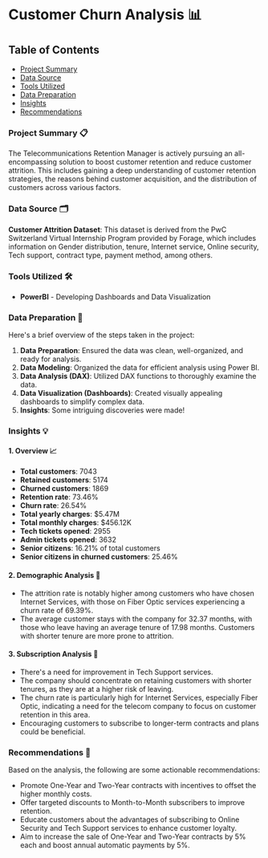 # Customer Churn Analysis 📊

## Table of Contents
- [Project Summary](#project-summary)
- [Data Source](#data-source)
- [Tools Utilized](#tools-utilized)
- [Data Preparation](#data-preparation)
- [Insights](#insights)
- [Recommendations](#recommendations)
  
### Project Summary 📋
The Telecommunications Retention Manager is actively pursuing an all-encompassing solution to boost customer retention and reduce customer attrition. This includes gaining a deep understanding of customer retention strategies, the reasons behind customer acquisition, and the distribution of customers across various factors.

### Data Source 🗂️
**Customer Attrition Dataset**: This dataset is derived from the PwC Switzerland Virtual Internship Program provided by Forage, which includes information on Gender distribution, tenure, Internet service, Online security, Tech support, contract type, payment method, among others.

### Tools Utilized 🛠️
- **PowerBI** - Developing Dashboards and Data Visualization

### Data Preparation 🧹
Here's a brief overview of the steps taken in the project:
1. **Data Preparation**: Ensured the data was clean, well-organized, and ready for analysis.
2. **Data Modeling**: Organized the data for efficient analysis using Power BI.
3. **Data Analysis (DAX)**: Utilized DAX functions to thoroughly examine the data.
4. **Data Visualization (Dashboards)**: Created visually appealing dashboards to simplify complex data.
5. **Insights**: Some intriguing discoveries were made!

### Insights 💡

#### 1. Overview 📈
- **Total customers**: 7043
- **Retained customers**: 5174
- **Churned customers**: 1869
- **Retention rate**: 73.46%
- **Churn rate**: 26.54%
- **Total yearly charges**: $5.47M
- **Total monthly charges**: $456.12K
- **Tech tickets opened**: 2955
- **Admin tickets opened**: 3632
- **Senior citizens**: 16.21% of total customers
- **Senior citizens in churned customers**: 25.46%

#### 2. Demographic Analysis 👥
- The attrition rate is notably higher among customers who have chosen Internet Services, with those on Fiber Optic services experiencing a churn rate of 69.39%.
- The average customer stays with the company for 32.37 months, with those who leave having an average tenure of 17.98 months. Customers with shorter tenure are more prone to attrition.

#### 3. Subscription Analysis 📃
- There's a need for improvement in Tech Support services.
- The company should concentrate on retaining customers with shorter tenures, as they are at a higher risk of leaving.
- The churn rate is particularly high for Internet Services, especially Fiber Optic, indicating a need for the telecom company to focus on customer retention in this area.
- Encouraging customers to subscribe to longer-term contracts and plans could be beneficial.

### Recommendations 📝
Based on the analysis, the following are some actionable recommendations:
- Promote One-Year and Two-Year contracts with incentives to offset the higher monthly costs.
- Offer targeted discounts to Month-to-Month subscribers to improve retention.
- Educate customers about the advantages of subscribing to Online Security and Tech Support services to enhance customer loyalty.
- Aim to increase the sale of One-Year and Two-Year contracts by 5% each and boost annual automatic payments by 5%.
